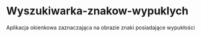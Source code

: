 # Wyszukiwarka-znakow-wypuklych
Aplikacja okienkowa zaznaczająca na obrazie znaki posiadające wypukłości
